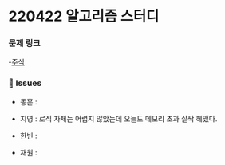# 220422 알고리즘 스터디

### 문제 링크

-[주식](https://www.acmicpc.net/problem/11501)

### 👾 Issues

- 동훈 : 

- 지영 : 로직 자체는 어렵지 않았는데 오늘도 메모리 초과 살짝 헤맸다.

- 한빈 : 

- 재원 :